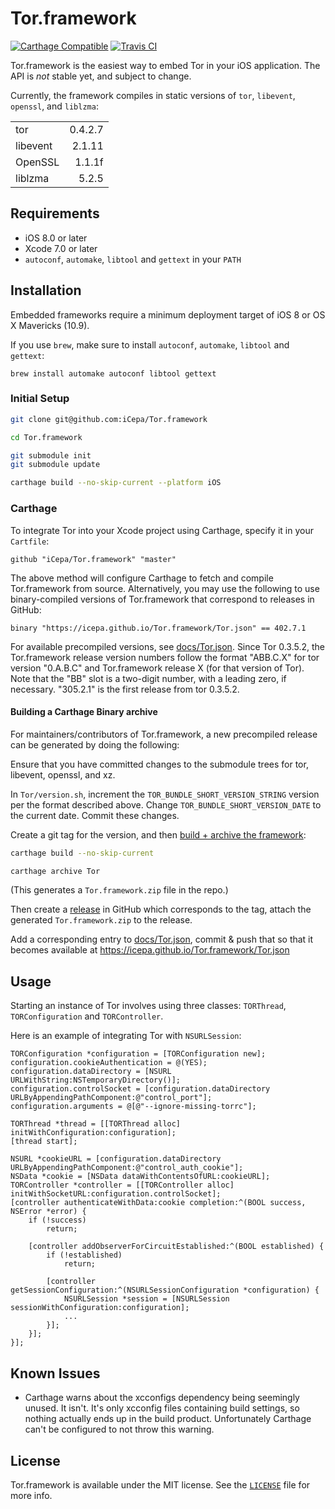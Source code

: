 # Tor.framework

[![Carthage Compatible](https://img.shields.io/badge/Carthage-compatible-4BC51D.svg?style=flat)](https://github.com/Carthage/Carthage) 
[![Travis CI](https://img.shields.io/travis/iCepa/Tor.framework.svg)](https://travis-ci.org/iCepa/Tor.framework)

Tor.framework is the easiest way to embed Tor in your iOS application. The API is *not* stable yet, and subject to change.

Currently, the framework compiles in static versions of `tor`, `libevent`, `openssl`, and `liblzma`:

|          |         |
|:-------- | -------:|
| tor      | 0.4.2.7 |
| libevent | 2.1.11  |
| OpenSSL  | 1.1.1f  |
| liblzma  | 5.2.5   |

## Requirements

- iOS 8.0 or later
- Xcode 7.0 or later
- `autoconf`,  `automake`,  `libtool` and  `gettext` in your `PATH`

## Installation

Embedded frameworks require a minimum deployment target of iOS 8 or OS X Mavericks (10.9).

If you use `brew`, make sure to install `autoconf`,  `automake`,  `libtool` and  `gettext`:

```
brew install automake autoconf libtool gettext
```

### Initial Setup

```bash
git clone git@github.com:iCepa/Tor.framework

cd Tor.framework

git submodule init
git submodule update

carthage build --no-skip-current --platform iOS
```

### Carthage

To integrate Tor into your Xcode project using Carthage, specify it in your  `Cartfile`:

```ogdl
github "iCepa/Tor.framework" "master"
```

The above method will configure Carthage to fetch and compile Tor.framework from source. 
Alternatively, you may use the following to use binary-compiled versions of Tor.framework that 
correspond to releases in GitHub:

```ogdl
binary "https://icepa.github.io/Tor.framework/Tor.json" == 402.7.1
```

For available precompiled versions, see [docs/Tor.json](docs/Tor.json). Since Tor 0.3.5.2, 
the Tor.framework release version numbers follow the format "ABB.C.X" for tor version "0.A.B.C" 
and Tor.framework release X (for that version of Tor). Note that the "BB" slot is a two-digit number, 
with a leading zero, if necessary. "305.2.1" is the first release from tor 0.3.5.2.

#### Building a Carthage Binary archive

For maintainers/contributors of Tor.framework, a new precompiled release can be generated by 
doing the following:

Ensure that you have committed changes to the submodule trees for tor, libevent, openssl, and xz.

In `Tor/version.sh`, increment the `TOR_BUNDLE_SHORT_VERSION_STRING` version per the 
format described above. Change `TOR_BUNDLE_SHORT_VERSION_DATE` to the current date. 
Commit these changes.

Create a git tag for the version, and then 
[build + archive the framework](https://github.com/Carthage/Carthage/#archive-prebuilt-frameworks-into-one-zip-file):

```bash
carthage build --no-skip-current

carthage archive Tor
```
(This generates a `Tor.framework.zip` file in the repo.)

Then create a [release](https://github.com/iCepa/Tor.framework/releases) in GitHub which corresponds
to the tag, attach the generated `Tor.framework.zip` to the release.

Add a corresponding entry to [docs/Tor.json](docs/Tor.json), commit & push that so that it becomes 
available at https://icepa.github.io/Tor.framework/Tor.json

## Usage

Starting an instance of Tor involves using three classes: `TORThread`, `TORConfiguration` and `TORController`.

Here is an example of integrating Tor with `NSURLSession`:

```objc
TORConfiguration *configuration = [TORConfiguration new];
configuration.cookieAuthentication = @(YES);
configuration.dataDirectory = [NSURL URLWithString:NSTemporaryDirectory()];
configuration.controlSocket = [configuration.dataDirectory URLByAppendingPathComponent:@"control_port"];
configuration.arguments = @[@"--ignore-missing-torrc"];

TORThread *thread = [[TORThread alloc] initWithConfiguration:configuration];
[thread start];

NSURL *cookieURL = [configuration.dataDirectory URLByAppendingPathComponent:@"control_auth_cookie"];
NSData *cookie = [NSData dataWithContentsOfURL:cookieURL];
TORController *controller = [[TORController alloc] initWithSocketURL:configuration.controlSocket];
[controller authenticateWithData:cookie completion:^(BOOL success, NSError *error) {
    if (!success)
        return;

    [controller addObserverForCircuitEstablished:^(BOOL established) {
        if (!established)
            return;

        [controller getSessionConfiguration:^(NSURLSessionConfiguration *configuration) {
            NSURLSession *session = [NSURLSession sessionWithConfiguration:configuration];
            ...
        }];
    }];
}];
```

## Known Issues

- Carthage warns about the xcconfigs dependency being seemingly unused.
  It isn't. It's only xcconfig files containing build settings, so nothing actually ends up in the build
  product. Unfortunately Carthage can't be configured to not throw this warning.

## License

Tor.framework is available under the MIT license. See the 
[`LICENSE`](https://github.com/iCepa/Tor.framework/blob/master/LICENSE) file for more info.
